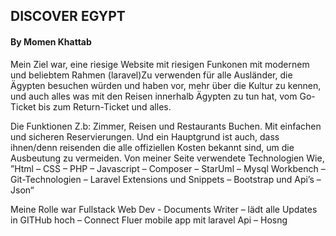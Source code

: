 ## DISCOVER EGYPT
#### By Momen Khattab

Mein Ziel war, eine riesige Website mit riesigen Funk onen mit modernem und beliebtem Rahmen (laravel)Zu verwenden für alle Ausländer, die Ägypten besuchen würden und haben vor, mehr über die Kultur zu kennen, und auch alles was mit den Reisen innerhalb Ägypten zu tun hat, vom Go-Ticket bis zum Return-Ticket und alles.

Die Funktionen Z.b: Zimmer, Reisen und Restaurants Buchen. Mit einfachen und sicheren Reservierungen. Und ein Hauptgrund ist auch, dass ihnen/denn reisenden die alle offiziellen Kosten bekannt sind, um die Ausbeutung zu vermeiden.
Von meiner Seite verwendete Technologien Wie, ”Html – CSS – PHP – Javascript – Composer
– StarUml – Mysql Workbench – Git-Technologien – Laravel Extensions und Snippets – Bootstrap und Api’s – Json“

Meine Rolle war
Fullstack Web Dev - Documents Writer – lädt alle Updates in GITHub hoch – Connect Flu er mobile app mit laravel Api – Hos ng
